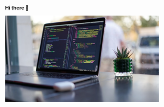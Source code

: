 ### Hi there 👋
![Texto alternativo](https://github.com/IgnacioRiffop/IgnacioRiffop/blob/main/foto.jpg)


